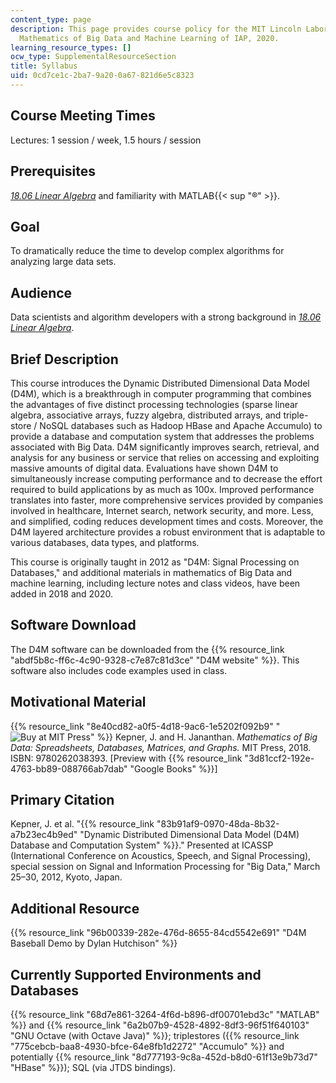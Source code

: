 ```yaml
---
content_type: page
description: This page provides course policy for the MIT Lincoln Laboratory course,
  Mathematics of Big Data and Machine Learning of IAP, 2020.
learning_resource_types: []
ocw_type: SupplementalResourceSection
title: Syllabus
uid: 0cd7ce1c-2ba7-9a20-0a67-821d6e5c8323
---
```


Course Meeting Times
--------------------

Lectures: 1 session / week, 1.5 hours / session

Prerequisites
-------------

[_18.06 Linear Algebra_](/courses/18-06sc-linear-algebra-fall-2011) and familiarity with MATLAB{{< sup "®" >}}.

Goal
----

To dramatically reduce the time to develop complex algorithms for analyzing large data sets.

Audience
--------

Data scientists and algorithm developers with a strong background in [_18.06 Linear Algebra_](/courses/18-06sc-linear-algebra-fall-2011).

Brief Description
-----------------

This course introduces the Dynamic Distributed Dimensional Data Model (D4M), which is a breakthrough in computer programming that combines the advantages of five distinct processing technologies (sparse linear algebra, associative arrays, fuzzy algebra, distributed arrays, and triple-store / NoSQL databases such as Hadoop HBase and Apache Accumulo) to provide a database and computation system that addresses the problems associated with Big Data. D4M significantly improves search, retrieval, and analysis for any business or service that relies on accessing and exploiting massive amounts of digital data. Evaluations have shown D4M to simultaneously increase computing performance and to decrease the effort required to build applications by as much as 100x. Improved performance translates into faster, more comprehensive services provided by companies involved in healthcare, Internet search, network security, and more. Less, and simplified, coding reduces development times and costs. Moreover, the D4M layered architecture provides a robust environment that is adaptable to various databases, data types, and platforms.

This course is originally taught in 2012 as "D4M: Signal Processing on Databases," and additional materials in mathematics of Big Data and machine learning, including lecture notes and class videos, have been added in 2018 and 2020.

Software Download
-----------------

The D4M software can be downloaded from the {{% resource_link "abdf5b8c-ff6c-4c90-9328-c7e87c81d3ce" "D4M website" %}}. This software also includes code examples used in class.

Motivational Material
---------------------

{{% resource_link "8e40cd82-a0f5-4d18-9ac6-1e5202f092b9" "![Buy at MIT Press](/images/mp_logo.gif)" %}} Kepner, J. and H. Jananthan. _Mathematics of Big Data: Spreadsheets, Databases, Matrices, and Graphs._ MIT Press, 2018. ISBN: 9780262038393. \[Preview with {{% resource_link "3d81ccf2-192e-4763-bb89-088766ab7dab" "Google Books" %}}\]

Primary Citation
----------------

Kepner, J. et al. "{{% resource_link "83b91af9-0970-48da-8b32-a7b23ec4b9ed" "Dynamic Distributed Dimensional Data Model (D4M) Database and Computation System" %}}." Presented at ICASSP (International Conference on Acoustics, Speech, and Signal Processing), special session on Signal and Information Processing for "Big Data," March 25–30, 2012, Kyoto, Japan.

Additional Resource
-------------------

{{% resource_link "96b00339-282e-476d-8655-84cd5542e691" "D4M Baseball Demo by Dylan Hutchison" %}}

Currently Supported Environments and Databases
----------------------------------------------

{{% resource_link "68d7e861-3264-4f6d-b896-df00701ebd3c" "MATLAB" %}} and {{% resource_link "6a2b07b9-4528-4892-8df3-96f51f640103" "GNU Octave (with Octave Java)" %}}; triplestores ({{% resource_link "775cebcb-baa8-4930-bfce-64e8fb1d2272" "Accumulo" %}} and potentially {{% resource_link "8d777193-9c8a-452d-b8d0-61f13e9b73d7" "HBase" %}}); SQL (via JTDS bindings).